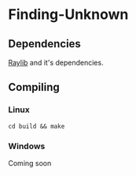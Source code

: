 # Finding-Unknown

## Dependencies
[Raylib](https://www.raylib.com/) and it's dependencies.

## Compiling
### Linux
```cd build && make```

### Windows
Coming soon 
